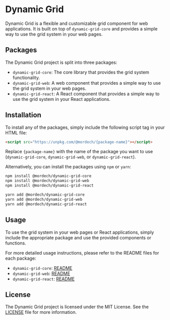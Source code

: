 # Dynamic Grid

Dynamic Grid is a flexible and customizable grid component for web applications. It is built on top of `dynamic-grid-core` and provides a simple way to use the grid system in your web pages.

## Packages

The Dynamic Grid project is split into three packages:

- `dynamic-grid-core`: The core library that provides the grid system functionality.
- `dynamic-grid-web`: A web component that provides a simple way to use the grid system in your web pages.
- `dynamic-grid-react`: A React component that provides a simple way to use the grid system in your React applications.

## Installation

To install any of the packages, simply include the following script tag in your HTML file:

```html
<script src="https://unpkg.com/@mordech/{package-name}"></script>
```

Replace `{package-name}` with the name of the package you want to use (`dynamic-grid-core`, `dynamic-grid-web`, or `dynamic-grid-react`).

Alternatively, you can install the packages using `npm` or `yarn`:

```bash
npm install @mordech/dynamic-grid-core
npm install @mordech/dynamic-grid-web
npm install @mordech/dynamic-grid-react
```

```bash
yarn add @mordech/dynamic-grid-core
yarn add @mordech/dynamic-grid-web
yarn add @mordech/dynamic-grid-react
```

## Usage

To use the grid system in your web pages or React applications, simply include the appropriate package and use the provided components or functions.

For more detailed usage instructions, please refer to the README files for each package:

- `dynamic-grid-core`: [README](./packages/dynamic-grid-core/README.md)
- `dynamic-grid-web`: [README](./packages/dynamic-grid-web/README.md)
- `dynamic-grid-react`: [README](./packages/dynamic-grid-react/README.md)

## License

The Dynamic Grid project is licensed under the MIT License. See the [LICENSE](LICENSE) file for more information.
